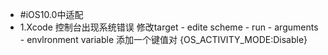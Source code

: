 - #iOS10.0中适配
- 1.Xcode 控制台出现系统错误 修改target - edite scheme - run - arguments - envlronment variable 添加一个键值对 {OS_ACTIVITY_MODE:Disable}

